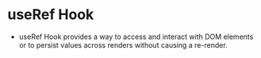 # useRef Hook

- useRef Hook provides a way to access and interact with DOM elements or to persist values across renders without causing a re-render.